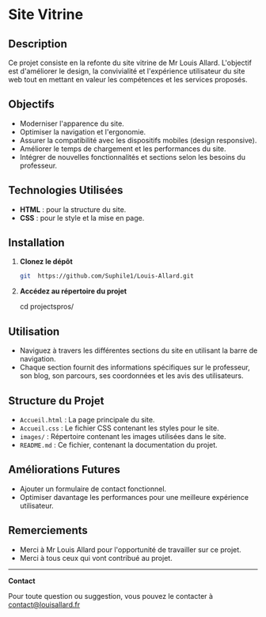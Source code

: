 # Site Vitrine

## Description

Ce projet consiste en la refonte du site vitrine de Mr Louis Allard. L'objectif est d'améliorer le design, la convivialité et l'expérience utilisateur du site web tout en mettant en valeur les compétences et les services proposés.

## Objectifs

- Moderniser l'apparence du site.
- Optimiser la navigation et l'ergonomie.
- Assurer la compatibilité avec les dispositifs mobiles (design responsive).
- Améliorer le temps de chargement et les performances du site.
- Intégrer de nouvelles fonctionnalités et sections selon les besoins du professeur.

## Technologies Utilisées

- **HTML** : pour la structure du site.
- **CSS** : pour le style et la mise en page.

## Installation

1. **Clonez le dépôt**
    ```sh
    git  https://github.com/Suphile1/Louis-Allard.git
    ```
2. **Accédez au répertoire du projet**
    
    cd projectspros/
   

## Utilisation

- Naviguez à travers les différentes sections du site en utilisant la barre de navigation.
- Chaque section fournit des informations spécifiques sur le professeur, son blog, son parcours, ses coordonnées et les avis des utilisateurs.

## Structure du Projet

- `Accueil.html` : La page principale du site.
- `Accueil.css` : Le fichier CSS contenant les styles pour le site.
- `images/` : Répertoire contenant les images utilisées dans le site.
- `README.md` : Ce fichier, contenant la documentation du projet.

## Améliorations Futures

- Ajouter un formulaire de contact fonctionnel.
- Optimiser davantage les performances pour une meilleure expérience utilisateur.



## Remerciements

- Merci à Mr Louis Allard pour l'opportunité de travailler sur ce projet.
- Merci à tous ceux qui vont contribué au projet.

---

**Contact**

Pour toute question ou suggestion, vous pouvez le contacter à contact@louisallard.fr

